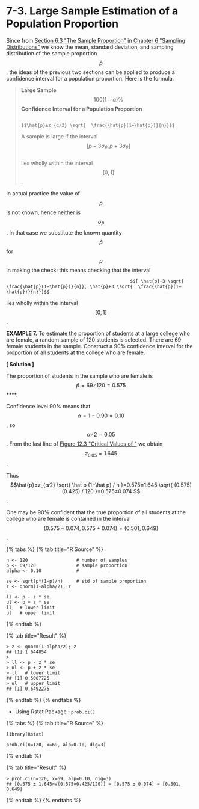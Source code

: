 # 7-3. Large Sample Estimation of a Population Proportion

Since from [Section 6.3 "The Sample Proportion"](https://saylordotorg.github.io/text_introductory-statistics/fwk-shafer-ch06_s03#fwk-shafer-ch06_s03) in [Chapter 6 "Sampling Distributions"](https://saylordotorg.github.io/text_introductory-statistics/s10-sampling-distributions.html) we know the mean, standard deviation, and sampling distribution of the sample proportion $$\hat{p}$$ , the ideas of the previous two sections can be applied to produce a confidence interval for a population proportion. Here is the formula.

> **Large Sample** $$100(1−α)\%$$ **Confidence Interval for a Population Proportion**   
>
>
>                                                             $$\hat{p}±z_{α∕2} \sqrt{  \frac{\hat{p}(1−\hat{p})}{n}}$$ 
>
> A sample is large if the interval   
>                                                          $$[p−3 σ_\hat{P}, p+3 σ_\hat{P}]$$   
> lies wholly within the interval $$[0,1]$$ .

In actual practice the value of $$p$$ is not known, hence neither is $$σ_\hat{P}$$ . In that case we substitute the known quantity $$\hat{p}$$ for $$p$$ in making the check; this means checking that the interval

                                                  $$[ \hat{p}-3 \sqrt{  \frac{\hat{p}(1−\hat{p})}{n}}, \hat{p}+3 \sqrt{  \frac{\hat{p}(1−\hat{p})}{n}}]$$ 

lies wholly within the interval $$[0,1]$$ .

**EXAMPLE 7.** To estimate the proportion of students at a large college who are female, a random sample of 120 students is selected. There are 69 female students in the sample. Construct a 90% confidence interval for the proportion of all students at the college who are female.

**\[ Solution \]**

The proportion of students in the sample who are female is $$\hat {p}=69∕120=0.575$$ ****.

Confidence level 90% means that $$α=1−0.90=0.10$$, so $$α∕2=0.05$$ . From the last line of [Figure 12.3 "Critical Values of "](https://saylordotorg.github.io/text_introductory-statistics/s16-appendix.html) we obtain $$z_{0.05}=1.645$$ .

Thus $$\hat{p}±z_{α∕2} \sqrt{ \hat p (1−\hat p) / n }=0.575±1.645 \sqrt{ (0.575)(0.425) / 120 }=0.575±0.074 $$ .

One may be 90% confident that the true proportion of all students at the college who are female is contained in the interval $$(0.575−0.074,0.575+0.074)=(0.501,0.649)$$ .  


{% tabs %}
{% tab title="R Source" %}
```text
n <- 120                  # number of samples
p <- 69/120               # sample proportion
alpha <- 0.10             # 

se <- sqrt(p*(1-p)/n)     # std of sample proportion
z <- qnorm(1-alpha/2); z

ll <- p - z * se
ul <- p + z * se
ll   # lower limit
ul   # upper limit
```
{% endtab %}

{% tab title="Result" %}
```text
> z <- qnorm(1-alpha/2); z
## [1] 1.644854
> 
> ll <- p - z * se
> ul <- p + z * se
> ll   # lower limit
## [1] 0.5007725
> ul   # upper limit
## [1] 0.6492275
```
{% endtab %}
{% endtabs %}

* Using Rstat Package : `prob.ci()`

{% tabs %}
{% tab title="R Source" %}
```text
library(Rstat)

prob.ci(n=120, x=69, alp=0.10, dig=3)
```
{% endtab %}

{% tab title="Result" %}
```text
> prob.ci(n=120, x=69, alp=0.10, dig=3)
## [0.575 ± 1.645×√(0.575×0.425/120)] = [0.575 ± 0.074] = [0.501, 0.649] 
```
{% endtab %}
{% endtabs %}

